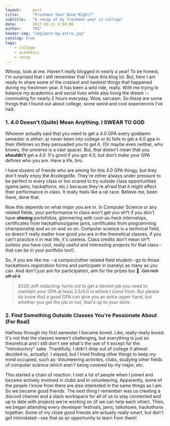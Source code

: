 ```yaml
---
layout:     post
title:      "Freshmen Year Done Right?"
subtitle:   "A recap of my freshmen year in college"
date:       2017-03-11 3:50:00
author:     "MJ"
header-img: "img/post-bg-astro.jpg"
catalog: true
tags:
    - college
    - academics
    - recap
---
```

Whoop, look at me. Haven't really blogged in nearly a year! To be honest, I'm surprised that I still remember that I have this blog lol. But, here I am ready to share some of the craziest and nastiest things that happened during my freshmen year. It has been a wild ride, really. With me trying to balance my academics and social lives while also living the dream --commuting for nearly 2 hours everyday. Wow, sarcasm. So these are some things that I found out about college, some weird and cool experiences I've had.

### 1. 4.0 Doesn't (Quite) Mean Anything. I SWEAR TO GOD
Whoever actually said that you need to get a 4.0 GPA every goddamn semester is either: a) never been into college or b) fails to get a 4.0 gpa in their lifetimes so they persuaded you to get it. (Or maybe even neither, who knows, the universe is a vast space). But, that doesn't mean that you **shouldn't** get a 4.0. It's good if you got 4.0, but don't make your GPA defines who you are. Have a life, bro. 

I have dozens of friends who are aiming for this 4.0 GPA thingy, but they don't really enjoy the #collegelife. They're either always under pressure to be perfect in every class or too scared to try outside class opportunities (game jams, hackathons, etc.) because they're afraid that it might affect their performance in class. It really feels like a rat race. Believe me, been there, done that.

Now this depends on what major you are in. In Computer Science or any related fields, your performance in class won't get you sh*t if you don't have **shining** portofolios, glimmering with cool-as-heck internships, certificates from hackathons/game jams, certificates from programming championship and so on and so on. Computer science is a technical field, so doesn't really matter how good you are in the theoretical classes, if you can't practice it in real life, it's useless. Class credits don't mean sh\*t (unless you have cool, really useful and interesting projects for that class--that can be in your portfolio too!).

So, if you are like me --a compsci/other related field student--go to those hackathons registration forms and participate in (sanely) as many as you can. And don't just aim for participation, aim for the prizes too 🤑. ~~Get rich off of it~~

> 2020 Jeff redacting: turns out to get a decent job you need to maintain your GPA at least 3.5/4.0 in where I come from. But please do know that a good GPA can give you an extra upper hand, but whether you get the job or not, that's up to your skills. 

### 2. Find Something Outside Classes You're Passionate About (For Real)
Halfway through my first semester I became bored. Like, really-really bored. It's not that the classes weren't challenging, but everything is just so theoretical and I still don't see what's the use of it except for the "introductory" sake. Thankfully, I didn't drop out of college (I almost decided to, actually). I stayed, but I tried finding other things to keep my mind occupied, such as: Volunteering activites, clubs, studying other fields of computer science which aren't being covered by my major, etc.

This started a chain of reaction. I met a lot of people when I joined and became actively involved in clubs and in volunteering. Apparently, some of the people I know from there are also interested in the same things as I am. So we became good friends. The next thing I remember was us creating a discord channel and a slack workspace for all of us to stay connected and up to date with projects we're working on (if we can help each other). Then, we began attending every developer festivals, jams, talkshows, hackathons together. Some of my close good friends are actually really smart, but don't get intimidated--see that as an opportunity to learn from them!

